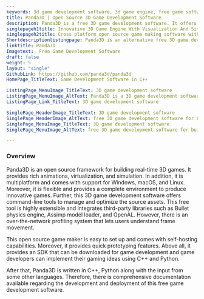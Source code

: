 ```yaml
---
keywords: 3d game development software, 3d game engine, free game software, open source game maker, open source game making software
title: Panda3D | Open Source 3D Game Development Software
description: Panda3D is a free 3D game development software. It offers support for OpenGL, DirectX, OpenAL along with other features such as animation optimizers and more.
singlepageh1title: Innovative 3D Game Engine With Visualization And Simulation
singlepageh2title: Cross platform open source game making software with powerful features such as OpenGL, multiple render targets, rapid prototyping, and flexible asset handling.
Shortdescriptionlistingpage: Panda3D is an alternative free 3D game development software. This cross-platform software provides features such as asset handling, rapid prototyping and more.
linktitle: Panda3D
Imagetext:  Free Game Development Software
draft: false
weight: 5
layout: "single"
GithubLink: https://github.com/panda3d/panda3d
HomePage_TitleText: Game Development Software in C++

ListingPage_MenuImage_TitleText: 3D game development software
ListingPage_MenuImage_AltText: Panda3D is a 3D game development software
ListingPage_Link_TitleText: 3D game development software

SinglePage_HeaderImage_TitleText: 3D game development software
SinglePage_HeaderImage_AltText: free 3D game development software for building games
SinglePage_MenuImage_TitleText: 3D game development software
SinglePage_MenuImage_AltText: free 3D game development software for building games

---
```

### **Overview**

Panda3D is an open source framework for building real-time 3D games. It provides rich animations, virtualization, and simulation. In addition, it is multiplatform and comes with support for Windows, macOS, and Linux. Moreover, it is flexible and provides a complete environment to produce innovative games. Further, this 3D game development software offers command-line tools to manage and optimize the source assets. This free tool is highly extensible and integrates third-party libraries such as Bullet physics engine, Assimp model loader, and OpenAL. However, there is an over-the-network profiling system that lets users understand frame movement.

This open source game maker is easy to set up and comes with self-hosting capabilities. Moreover, it provides quick prototyping features. Above all, it provides an SDK that can be downloaded for game development and game developers can implement their gaming ideas using C++ and Python.

After that, Panda3D is written in C++, Python along with the input from some other languages. Therefore, there is comprehensive documentation available regarding the development and deployment of this free game development software.

<a class="anchor" id="requirements" name="requirements" style="font-size: 12.16px;"></a>
